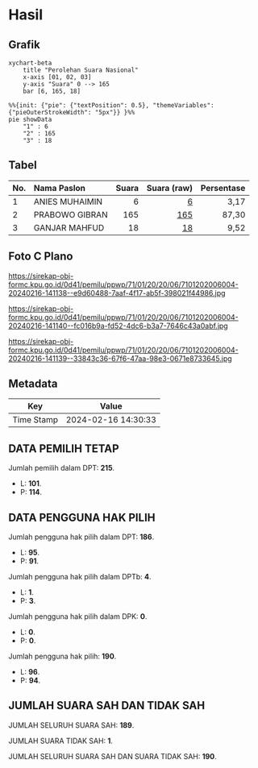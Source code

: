 # Hasil

## Grafik

```mermaid
xychart-beta
    title "Perolehan Suara Nasional"
    x-axis [01, 02, 03]
    y-axis "Suara" 0 --> 165
    bar [6, 165, 18]
```

```mermaid
%%{init: {"pie": {"textPosition": 0.5}, "themeVariables": {"pieOuterStrokeWidth": "5px"}} }%%
pie showData
    "1" : 6
    "2" : 165
    "3" : 18
```

## Tabel

| No. | Nama Paslon    | Suara | Suara (raw) | Persentase |
|:--- |:-------------- | -----:| -----------:| ----------:|
| 1   | ANIES MUHAIMIN | 6     | [6][p-1]    | 3,17       |
| 2   | PRABOWO GIBRAN | 165   | [165][p-2]  | 87,30      |
| 3   | GANJAR MAHFUD  | 18    | [18][p-3]   | 9,52       |


[p-1]: https://github.com/gigit-pemilu/pemilu-2024/blob/main/pilpres/hitung-suara/sub/71-sulawesi-utara/sub/01-bolaang-mongondow/sub/20-poigar/sub/2006-gogaluman/sub/004-tps/sub/paslon-1.txt
[p-2]: https://github.com/gigit-pemilu/pemilu-2024/blob/main/pilpres/hitung-suara/sub/71-sulawesi-utara/sub/01-bolaang-mongondow/sub/20-poigar/sub/2006-gogaluman/sub/004-tps/sub/paslon-2.txt
[p-3]: https://github.com/gigit-pemilu/pemilu-2024/blob/main/pilpres/hitung-suara/sub/71-sulawesi-utara/sub/01-bolaang-mongondow/sub/20-poigar/sub/2006-gogaluman/sub/004-tps/sub/paslon-3.txt

## Foto C Plano

https://sirekap-obj-formc.kpu.go.id/0d41/pemilu/ppwp/71/01/20/20/06/7101202006004-20240216-141138--e9d60488-7aaf-4f17-ab5f-398021f44986.jpg

https://sirekap-obj-formc.kpu.go.id/0d41/pemilu/ppwp/71/01/20/20/06/7101202006004-20240216-141140--fc016b9a-fd52-4dc6-b3a7-7646c43a0abf.jpg

https://sirekap-obj-formc.kpu.go.id/0d41/pemilu/ppwp/71/01/20/20/06/7101202006004-20240216-141139--33843c36-67f6-47aa-98e3-0671e8733645.jpg


## Metadata

| Key        | Value               |
| ---------- | ------------------- |
| Time Stamp | 2024-02-16 14:30:33 |


## DATA PEMILIH TETAP

Jumlah pemilih dalam DPT: **215**.
 * L: **101**.
 * P: **114**.

## DATA PENGGUNA HAK PILIH

Jumlah pengguna hak pilih dalam DPT: **186**.
 * L: **95**.
 * P: **91**.

Jumlah pengguna hak pilih dalam DPTb: **4**.
 * L: **1**.
 * P: **3**.

Jumlah pengguna hak pilih dalam DPK: **0**.
 * L: **0**.
 * P: **0**.

Jumlah pengguna hak pilih: **190**.
 * L: **96**.
 * P: **94**.

## JUMLAH SUARA SAH DAN TIDAK SAH

JUMLAH SELURUH SUARA SAH: **189**.

JUMLAH SUARA TIDAK SAH: **1**.

JUMLAH SELURUH SUARA SAH DAN SUARA TIDAK SAH: **190**.



